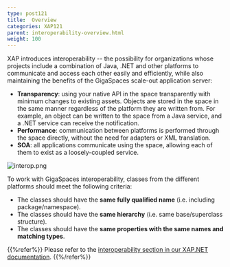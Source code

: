 ```yaml
---
type: post121
title:  Overview
categories: XAP121
parent: interoperability-overview.html
weight: 100
---
```




XAP introduces interoperability -- the possibility for organizations whose projects include a combination of Java, .NET and other platforms to communicate and access each other easily and efficiently, while also maintaining the benefits of the GigaSpaces scale-out application server:

- **Transparency**: using your native API in the space transparently with minimum changes to existing assets. Objects are stored in the space in the same manner regardless of the platform they are written from. For example, an object can be written to the space from a Java service, and a .NET service can receive the notification.
- **Performance**: communication between platforms is performed through the space directly, without the need for adapters or XML translation.
- **SOA**: all applications communicate using the space, allowing each of them to exist as a loosely-coupled service.

![interop.png](/attachment_files/interop.jpg)

To work with GigaSpaces interoperability, classes from the different platforms should meet the following criteria:

- The classes should have the **same fully qualified name** (i.e. including package/namespace).
- The classes should have the **same hierarchy** (i.e. same base/superclass structure).
- The classes should have the **same properties with the same names and matching types**.

{{%refer%}}
Please refer to the [interoperability section in our XAP.NET documentation]({{%currentneturl%}}/dotnet-java-interoperability.html).
{{%/refer%}}
